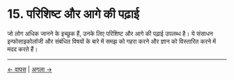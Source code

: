 # 15. परिशिष्ट और आगे की पढ़ाई

जो लोग अधिक जानने के इच्छुक हैं, उनके लिए परिशिष्ट और आगे की पढ़ाई उपलब्ध है। ये संसाधन इन्फोसाइकोलॉजी और संबंधित विषयों के बारे में समझ को गहरा करने और ज्ञान को विस्तारित करने में मदद करते हैं।

---
<div class="navigation-links">
<a href="14_नैतिकता_की_गहन_पड़ताल.md" class="nav-link prev-link">← वापस</a> | <a href="16_इन्फोप्साइचिज़्म_और_कृत्रिम_बुद्धिमत्ता_चुनौतियां_और_अवसर.md" class="nav-link next-link">अगला →</a>
</div>
